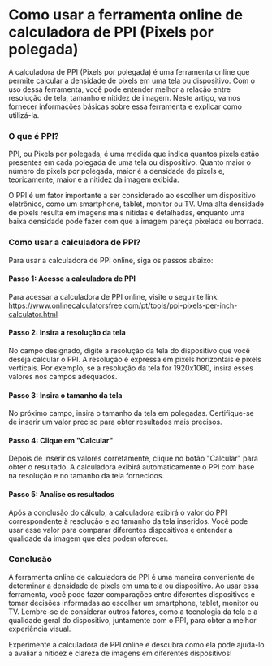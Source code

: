 Como usar a ferramenta online de calculadora de PPI (Pixels por polegada)
=========================================================================

A calculadora de PPI (Pixels por polegada) é uma ferramenta online que permite calcular a densidade de pixels em uma tela ou dispositivo. Com o uso dessa ferramenta, você pode entender melhor a relação entre resolução de tela, tamanho e nitidez de imagem. Neste artigo, vamos fornecer informações básicas sobre essa ferramenta e explicar como utilizá-la.

### O que é PPI?

PPI, ou Pixels por polegada, é uma medida que indica quantos pixels estão presentes em cada polegada de uma tela ou dispositivo. Quanto maior o número de pixels por polegada, maior é a densidade de pixels e, teoricamente, maior é a nitidez da imagem exibida.

O PPI é um fator importante a ser considerado ao escolher um dispositivo eletrônico, como um smartphone, tablet, monitor ou TV. Uma alta densidade de pixels resulta em imagens mais nítidas e detalhadas, enquanto uma baixa densidade pode fazer com que a imagem pareça pixelada ou borrada.

### Como usar a calculadora de PPI?

Para usar a calculadora de PPI online, siga os passos abaixo:

#### Passo 1: Acesse a calculadora de PPI

Para acessar a calculadora de PPI online, visite o seguinte link: <https://www.onlinecalculatorsfree.com/pt/tools/ppi-pixels-per-inch-calculator.html>

#### Passo 2: Insira a resolução da tela

No campo designado, digite a resolução da tela do dispositivo que você deseja calcular o PPI. A resolução é expressa em pixels horizontais e pixels verticais. Por exemplo, se a resolução da tela for 1920x1080, insira esses valores nos campos adequados.

#### Passo 3: Insira o tamanho da tela

No próximo campo, insira o tamanho da tela em polegadas. Certifique-se de inserir um valor preciso para obter resultados mais precisos.

#### Passo 4: Clique em "Calcular"

Depois de inserir os valores corretamente, clique no botão "Calcular" para obter o resultado. A calculadora exibirá automaticamente o PPI com base na resolução e no tamanho da tela fornecidos.

#### Passo 5: Analise os resultados

Após a conclusão do cálculo, a calculadora exibirá o valor do PPI correspondente à resolução e ao tamanho da tela inseridos. Você pode usar esse valor para comparar diferentes dispositivos e entender a qualidade da imagem que eles podem oferecer.

### Conclusão

A ferramenta online de calculadora de PPI é uma maneira conveniente de determinar a densidade de pixels em uma tela ou dispositivo. Ao usar essa ferramenta, você pode fazer comparações entre diferentes dispositivos e tomar decisões informadas ao escolher um smartphone, tablet, monitor ou TV. Lembre-se de considerar outros fatores, como a tecnologia da tela e a qualidade geral do dispositivo, juntamente com o PPI, para obter a melhor experiência visual.

Experimente a calculadora de PPI online e descubra como ela pode ajudá-lo a avaliar a nitidez e clareza de imagens em diferentes dispositivos!